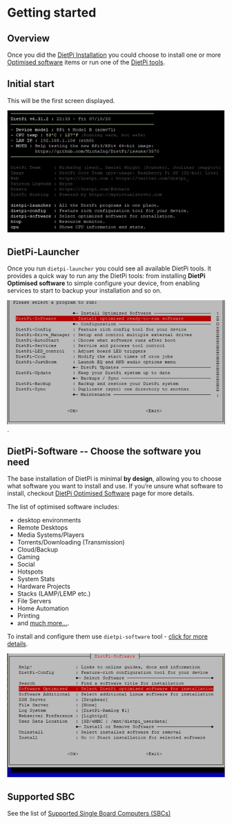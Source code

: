 # Getting started

## Overview

Once you did the [DietPi Installation](../install/) you could choose to install one or more [Optimised software](../software/) items or run one of the [DietPi tools](../dietpi_tools/).

## Initial start

This will be the first screen displayed.

![dietpi-login-screen](assets/images/dietpi-login-screen.jpg)

## DietPi-Launcher

Once you run `dietpi-launcher` you could see all available DietPi tools. It provides a quick way to run any the DietPi tools: from installing **DietPi Optimised software** to simple configure your device, from enabling services to start to backup your installation and so on.

![DietPi-Launcher screenshot](assets/images/dietpi-launcher.jpg).

## DietPi-Software -- Choose the software you need

The base installation of DietPi is minimal **by design**, allowing you to choose what software you want to install and use. If you’re unsure what software to install, checkout [DietPi Optimised Software](../software/) page for more details.  

The list of optimised software includes:

- desktop environments
- Remote Desktops
- Media Systems/Players
- Torrents/Downloading (Transmission)
- Cloud/Backup
- Gaming
- Social
- Hotspots
- System Stats
- Hardware Projects
- Stacks (LAMP/LEMP etc.)
- File Servers
- Home Automation
- Printing
- and [much more...](../software/).

To install and configure them use `dietpi-software` tool - [click for more details](../dietpi_tools/#dietpi-software).

![DietPi-Software screenshot](assets/images/dietpi-software.jpg)

## Supported SBC

See the list of [Supported Single Board Computers (SBCs)](../hardware/)
